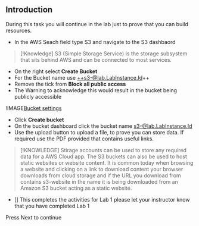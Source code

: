 ## Introduction

During this task you will continue in the lab just to prove that you can build resources.

 - In the AWS Seach field type S3 and navigate to the S3 dashbaord

>[!Knowledge] S3 (Simple Storage Service) is the storage subsystem that sits behind AWS and can be connected to most services.

 - On the right select **Create Bucket**
 - For the Bucket name use ++s3-@lab.LabInstance.Id++
 - Remove the tick from **Block all public access**
 - The Warning to acknowledge this would result in the bucket being publicly accessible

!IMAGE[Bucket settings](images/image5.jpg)

 - Click **Create bucket**
 - On the bucket dashboard click the bucket name s3-@lab.LabInstance.Id
 - Use the upload button to upload a file, to prove you can store data.  If required use the PDF provided that contains useful links.

>[!KNOWLEDGE] Stirage accounts can be used to store any required data for a AWS Cloud app.  The S3 buckets can also be used to host static websites or website content.  It is common today when browsing a website and clicking on a link to download content your browser downloads from cloud storage and if the URL you download from contains s3-website in the name it is being downloaded from an Amazon S3 bucket acting as a static website.

 - [] This completes the activities for Lab 1 please let your instructor know that you have completed Lab 1

Press Next to continue
